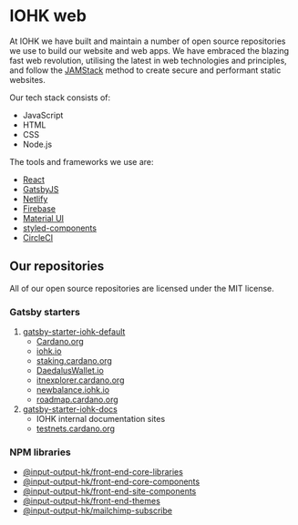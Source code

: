 # IOHK web

At IOHK we have built and maintain a number of open source repositories we use to build our website and web apps. We have embraced the blazing fast web revolution, utilising the latest in web technologies and principles, and follow the [JAMStack](https://jamstack.org/) method to create secure and performant static websites.

Our tech stack consists of:

* JavaScript
* HTML
* CSS
* Node.js

The tools and frameworks we use are:

* [React](https://reactjs.org/)
* [GatsbyJS](https://www.gatsbyjs.org/)
* [Netlify](https://www.netlify.com/)
* [Firebase](https://firebase.google.com/)
* [Material UI](https://material-ui.com/)
* [styled-components](https://styled-components.com/)
* [CircleCI](https://circleci.com/)

## Our repositories

All of our open source repositories are licensed under the MIT license.

### Gatsby starters

1. [gatsby-starter-iohk-default](https://github.com/input-output-hk/gatsby-starter-iohk-default)
   * [Cardano.org](https://cardano.org/)
   * [iohk.io](https://iohk.io/)
   * [staking.cardano.org](https://staking.cardano.org/)
   * [DaedalusWallet.io](https://daedaluswallet.io/)
   * [itnexplorer.cardano.org](https://itnexplorer.cardano.org/)
   * [newbalance.iohk.io](https://newbalance.iohk.io/)
   * [roadmap.cardano.org](https://roadmap.cardano.org/)
1. [gatsby-starter-iohk-docs](https://github.com/input-output-hk/gatsby-starter-iohk-docs)
   * IOHK internal documentation sites
   * [testnets.cardano.org](https://testnets.cardano.org/)

### NPM libraries

* [@input-output-hk/front-end-core-libraries](https://github.com/input-output-hk/front-end-core-libraries)
* [@input-output-hk/front-end-core-components](https://github.com/input-output-hk/front-end-core-components)
* [@input-output-hk/front-end-site-components](https://github.com/input-output-hk/front-end-site-components)
* [@input-output-hk/front-end-themes](https://github.com/input-output-hk/front-end-themes)
* [@input-output-hk/mailchimp-subscribe](https://github.com/input-output-hk/mailchimp-subscribe)
